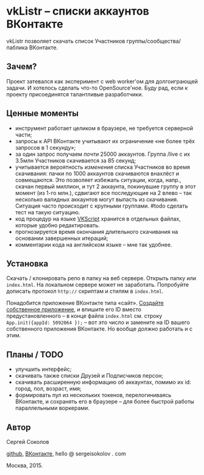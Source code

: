 # vkListr – списки аккаунтов ВКонтакте

vkListr позволяет скачать список Участников группы/сообщества/паблика ВКонтакте.

## Зачем?

Проект затевался как эксперимент с web worker'ом для долгоиграющей задачи. И хотелось сделать что-то OpenSource'ное. Буду рад, если к проекту присоединятся талантливые разработчики.

## Ценные моменты

* инструмент работает целиком в браузере, не требуется серверной части;
* запросы к API ВКонтакте учитывают их ограничение «не более трёх запросов в 1 секунду»;
* за один запрос получаем *почти* 25000 аккаунтов. Группа /live с их 3.5млн Участников скачивается за 85 секунд;
* учитывается вероятность *изменения* списка Участников во время скачивания: пачки по 1000 аккаунтов скачиваются внахлёст и совмещаются. Это позволяет избежать ситуации, когда, напр., скачан первый миллион, и тут 2 аккаунта, покинувшие группу в этот момент (из 1-го млн.), сдвигают все последующие на 2 влево – так несколько валидных аккаунтов могут выпасть из скачивания. Ситуация часто происходит с крупными группами. #todo сделать тест на такую ситуацию.
* код процедур на языке [VKScript](https://vk.com/dev/execute) хранится в отдельных файлах, которые удобно редактировать.
* прогнозируется время окончания длительного скачивания на основании завершенных итераций;
* комментарии кода на английском языке – мне так удобнее.

## Установка

Скачать / клонировать репо в папку на веб сервере. Открыть папку или `index.html`. На локальном сервере может не заработать. Попробуйте дописать протокол `http://` скриптам и стилям в `index.html`.

Понадобится приложение ВКонтакте типа «сайт». [Создайте собственное приложение](https://vk.com/editapp?act=create), и впишите его ID вместо предустановленного – в конце файла `index.html` см. строку `App.init({appId: 5092064 });` – вот это число и замените на ID вашего собственного приложения ВКонтакте. Но вообще должно работать и с этим.

## Планы / TODO

* улучшить интерфейс;
* скачивать также списки Друзей и Подписчиков персон;
* скачивать расширенную информацию об аккаунтах, помимо их id: город, пол, возраст, имя;
* формировать пул из нескольких токенов, перелогиниваясь ВКонтакте, и сохранять его в браузере – для более быстрой работы параллельными воркерами.

## Автор

Сергей Соколов

[github](https://github.com/sergiks), [ВКонтакте](https://vk.com/serge.sokolov), hello @ sergeisokolov . com

Москва, 2015.